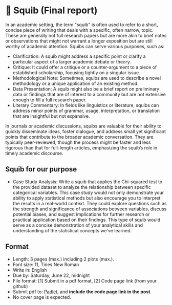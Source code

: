 # 🌱 Squib (Final report)

In an academic setting, the term "squib" is often used to refer to a short, concise piece of writing that deals with a specific, often narrow, topic. These are generally not full research papers but are more akin to brief notes or observations that might not warrant a longer exposition but are still worthy of academic attention. Squibs can serve various purposes, such as:

+ Clarification: A squib might address a specific point or clarify a particular aspect of a larger academic debate or theory.
+ Critique: It could offer a critique or a counter-argument to a piece of established scholarship, focusing tightly on a singular issue.
+ Methodological Note: Sometimes, squibs are used to describe a novel methodology or a unique application of an existing method.
+ Data Presentation: A squib might also be a brief report on preliminary data or findings that are of interest to a community but are not extensive enough to fill a full research paper.
+ Literary Commentary: In fields like linguistics or literature, squibs can address minor points of grammar, usage, interpretation, or translation that are insightful but not expansive.

In journals or academic discussions, squibs are valuable for their ability to quickly disseminate ideas, foster dialogue, and address small yet significant points that contribute to the broader academic conversation. They are typically peer-reviewed, though the process might be faster and less rigorous than that for full-length articles, emphasizing the squib’s role in timely academic discourse.

## Squib for our purpose

+ Case Study Analysis: Write a squib that applies the Chi-squared test to the provided dataset to analyze the relationship between specific categorical variables. This case study would not only demonstrate your ability to apply statistical methods but also encourage you to interpret the results in a real-world context. They could explore questions such as the strength and significance of associations between variables, discuss potential biases, and suggest implications for further research or practical application based on their findings. This type of squib would serve as a concise demonstration of your analytical skills and understanding of the statistical concepts we've learned.

## Format
+ Length: 3 pages (max.) including 2 plots (max.).
+ Font size: 11, Tines New Roman
+ Write in: English
+ Due by: Saturday, June 22, midnight
+ File format: [1] Submit in a pdf format, [2] Code page link (from your github)
+ Submit pdf to: [Padlet](https://padlet.com/mirankim316/S24Corpus), and **include the code page link in the post**.
+ No cover page is expected.
